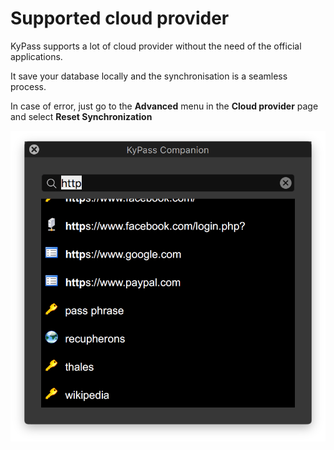 # Supported cloud provider

KyPass supports a lot of cloud provider without the need of the official applications.

It save your database locally and  the synchronisation is a seamless process.

In case of error, just go to the **Advanced** menu in the **Cloud provider** page and select **Reset Synchronization**

![Cloud provider page](../../.gitbook/assets/image%20%285%29.png)



